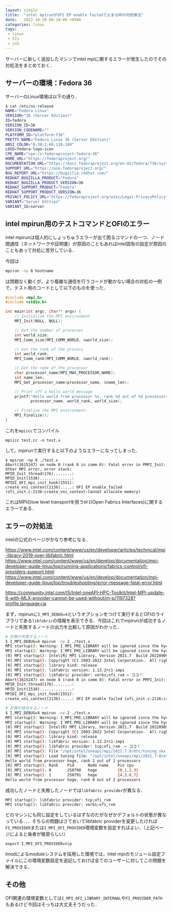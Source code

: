 ```yaml
---
layout: single
title:  "intel mpirunがOFI EP enable failedで止まる時の対処療法"
date:   2022-10-20 00:10:00 +0900
categories: linux
tags:
 - linux
 - X11
 - ssh
---
```


サーバーに新しく追加したマシンでintel mpiに関するエラーが発生したのでその対処法をまとめておく．

## サーバーの環境：Fedora 36

サーバーのLinux環境は以下の通り．
```bash
$ cat /etc/os-release
NAME="Fedora Linux"
VERSION="36 (Server Edition)"
ID=fedora
VERSION_ID=36
VERSION_CODENAME=""
PLATFORM_ID="platform:f36"
PRETTY_NAME="Fedora Linux 36 (Server Edition)"
ANSI_COLOR="0;38;2;60;110;180"
LOGO=fedora-logo-icon
CPE_NAME="cpe:/o:fedoraproject:fedora:36"
HOME_URL="https://fedoraproject.org/"
DOCUMENTATION_URL="https://docs.fedoraproject.org/en-US/fedora/f36/system-administrators-guide/"
SUPPORT_URL="https://ask.fedoraproject.org/"
BUG_REPORT_URL="https://bugzilla.redhat.com/"
REDHAT_BUGZILLA_PRODUCT="Fedora"
REDHAT_BUGZILLA_PRODUCT_VERSION=36
REDHAT_SUPPORT_PRODUCT="Fedora"
REDHAT_SUPPORT_PRODUCT_VERSION=36
PRIVACY_POLICY_URL="https://fedoraproject.org/wiki/Legal:PrivacyPolicy"
VARIANT="Server Edition"
VARIANT_ID=server
```


## intel mpirun用のテストコマンドとOFIのエラー

intel mpirunは個人的にしょっちゅうエラーが出て困るコマンドの一つ．ノード間通信（ネットワークや証明書）が原因のこともあればintel固有の設定が原因のこともあって対処に苦労している．

今回は

```bash
mpirun -np 8 hostname
```

は問題なく動くが，より複雑な通信を行うコードが動かない場合の対処の一例で，テスト用のコードとして以下のものを使った．

```cc
#include <mpi.h>
#include <stdio.h>

int main(int argc, char** argv) {
    // Initialize the MPI environment
    MPI_Init(NULL, NULL);

    // Get the number of processes
    int world_size;
    MPI_Comm_size(MPI_COMM_WORLD, &world_size);

    // Get the rank of the process
    int world_rank;
    MPI_Comm_rank(MPI_COMM_WORLD, &world_rank);

    // Get the name of the processor
    char processor_name[MPI_MAX_PROCESSOR_NAME];
    int name_len;
    MPI_Get_processor_name(processor_name, &name_len);

    // Print off a hello world message
    printf("Hello world from processor %s, rank %d out of %d processors\n",
           processor_name, world_rank, world_size);

    // Finalize the MPI environment.
    MPI_Finalize();
}
```

これを`mpiicc`でコンパイル

```
mpiicc test.cc -o test.x
```

して，mpirunで実行すると以下のようなエラーになってしまった．

```
$ mpirun -np 8 ./test.x
Abort(1615247) on node 0 (rank 0 in comm 0): Fatal error in PMPI_Init: Other MPI error, error stack:
MPIR_Init_thread(176)........:
MPID_Init(1538)..............:
MPIDI_OFI_mpi_init_hook(1551):
create_vni_context(2136).....: OFI EP enable failed (ofi_init.c:2136:create_vni_context:Cannot allocate memory)
```

これはMPIのlow level transportを担う`OFI`(Open Fabrics Interfaces)に関するエラーである．


## エラーの対処法

intelの公式のページがかなり参考になる．

https://www.intel.com/content/www/us/en/developer/articles/technical/mpi-library-2019-over-libfabric.html
https://www.intel.com/content/www/us/en/develop/documentation/mpi-developer-guide-linux/top/running-applications/fabrics-control/ofi-providers-support.html
https://www.intel.com/content/www/us/en/develop/documentation/mpi-developer-guide-linux/top/troubleshooting/error-message-fatal-error.html

https://community.intel.com/t5/Intel-oneAPI-HPC-Toolkit/Intel-MPI-update-6-with-MLX-provider-cannot-be-used-without/m-p/1197328?profile.language=ja

まず，mpirunに`I_MPI_DEBUG=4`というオプションをつけて実行するとOFIのライブラリである`libfabric`の情報を表示できる．今回はこれでmpirunが成功するノードと失敗するノードの出力を比較して原因がわかった．

```bash
# 計算が失敗するノード
$ I_MPI_DEBUG=4 mpirun -np 2 ./test.x
MPI startup(): Warning: I_MPI_PMI_LIBRARY will be ignored since the hydra process manager was found
MPI startup(): Warning: I_MPI_PMI_LIBRARY will be ignored since the hydra process manager was found
[0] MPI startup(): Intel(R) MPI Library, Version 2021.7  Build 20220909 (id: 6b6f6425df)
[0] MPI startup(): Copyright (C) 2003-2022 Intel Corporation.  All rights reserved.
[0] MPI startup(): library kind: release
[0] MPI startup(): libfabric version: 1.13.2rc1-impi
[0] MPI startup(): libfabric provider: verbs;ofi_rxm ← ココ！
Abort(1615247) on node 0 (rank 0 in comm 0): Fatal error in PMPI_Init: Other MPI error, error stack:
MPIR_Init_thread(176)........:
MPID_Init(1538)..............:
MPIDI_OFI_mpi_init_hook(1551):
create_vni_context(2136).....: OFI EP enable failed (ofi_init.c:2136:create_vni_context:Cannot allocate memory)

# 計算が成功するノード
$ I_MPI_DEBUG=4 mpirun -np 2 ./test.x
MPI startup(): Warning: I_MPI_PMI_LIBRARY will be ignored since the hydra process manager was found
MPI startup(): Warning: I_MPI_PMI_LIBRARY will be ignored since the hydra process manager was found
[0] MPI startup(): Intel(R) MPI Library, Version 2021.7  Build 20220909 (id: 6b6f6425df)
[0] MPI startup(): Copyright (C) 2003-2022 Intel Corporation.  All rights reserved.
[0] MPI startup(): library kind: release
[0] MPI startup(): libfabric version: 1.13.2rc1-impi
[0] MPI startup(): libfabric provider: tcp;ofi_rxm  ← ココ！
[0] MPI startup(): File "/opt/intel/oneapi/mpi/2021.7.0/etc/tuning_skx_shm-ofi_tcp-ofi-rxm_1.dat" not found
[0] MPI startup(): Load tuning file: "/opt/intel/oneapi/mpi/2021.7.0/etc/tuning_skx_shm-ofi_tcp-ofi-rxm.dat"
Hello world from processor hoge, rank 1 out of 2 processors
[0] MPI startup(): Rank    Pid      Node name    Pin cpu
[0] MPI startup(): 0       250790   hoge         {0,1,2,3}
[0] MPI startup(): 1       250791   hoge         {4,5,6,7}
Hello world from processor hoge, rank 0 out of 2 processors
```

成功したノードと失敗したノードでは`libfabric provider`が異なる．

```
MPI startup(): libfabric provider: tcp;ofi_rxm  
MPI startup(): libfabric provider: verbs;ofi_rxm
```

どのマシンにも同じ設定をしているはずなのだがなぜかデフォルトの状態が異なっている．．．そちらの問題はさておいてlibfabric providerを変更したければ`FI_PROVIDER`または`I_MPI_OFI_PROVIDER`環境変数を設定すればよい．（上記ページによると後者が推奨らしい）

```
export I_MPI_OFI_PROVIDER=tcp
```
lmodによるmoduleシステムを採用した環境では，intel mpiのモジュール設定ファイルにこの環境変数設定を追記しておけば全てのユーザーに対してこの問題を解決できる．

## その他

OFI関連の環境変数としては`I_MPI_OFI_LIBRARY_INTERNAL`や`FI_PROVIDER_PATH`もあるけど今回はそっちは大丈夫そうだった．

